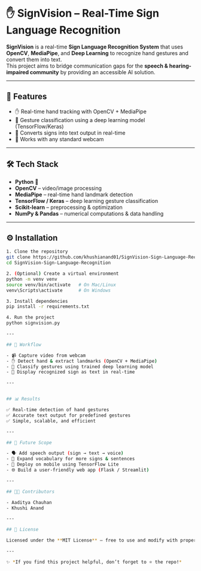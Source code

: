 # ✋ SignVision – Real-Time Sign Language Recognition  

**SignVision** is a real-time **Sign Language Recognition System** that uses **OpenCV**, **MediaPipe**, and **Deep Learning** to recognize hand gestures and convert them into text.  
This project aims to bridge communication gaps for the **speech & hearing-impaired community** by providing an accessible AI solution.  

---

## 🚀 Features  
- ✋ Real-time hand tracking with OpenCV + MediaPipe  
- 🤖 Gesture classification using a deep learning model (TensorFlow/Keras)  
- 📝 Converts signs into text output in real-time  
- 🎥 Works with any standard webcam    

---

## 🛠 Tech Stack  
- **Python** 🐍  
- **OpenCV** – video/image processing  
- **MediaPipe** – real-time hand landmark detection  
- **TensorFlow / Keras** – deep learning gesture classification  
- **Scikit-learn** – preprocessing & optimization  
- **NumPy & Pandas** – numerical computations & data handling  

---
## ⚙️ Installation  

```bash
1. Clone the repository
git clone https://github.com/khushianand01/SignVision-Sign-Language-Recognition.git
cd SignVision-Sign-Language-Recognition

2. (Optional) Create a virtual environment
python -m venv venv
source venv/bin/activate   # On Mac/Linux
venv\Scripts\activate      # On Windows

3. Install dependencies
pip install -r requirements.txt

4. Run the project
python signvision.py

---

## 📂 Workflow  

- 📹 Capture video from webcam  
- ✋ Detect hand & extract landmarks (OpenCV + MediaPipe)  
- 🤖 Classify gestures using trained deep learning model  
- 📝 Display recognized sign as text in real-time  

---


## 📊 Results  

✅ Real-time detection of hand gestures  
✅ Accurate text output for predefined gestures  
✅ Simple, scalable, and efficient  

---

## 🔮 Future Scope  

- 🗣 Add speech output (sign → text → voice)  
- 📖 Expand vocabulary for more signs & sentences  
- 📱 Deploy on mobile using TensorFlow Lite  
- 🌐 Build a user-friendly web app (Flask / Streamlit)  

---

## 👩‍💻 Contributors  

- Aaditya Chauhan  
- Khushi Anand  

---

## 📜 License  

Licensed under the **MIT License** – free to use and modify with proper credit.  

---

✨ *If you find this project helpful, don’t forget to ⭐ the repo!*  
